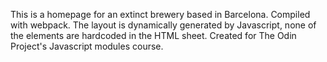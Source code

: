 This is a homepage for an extinct brewery based in Barcelona. Compiled with webpack. The layout is dynamically generated by Javascript, none of the elements are hardcoded in the HTML sheet. Created for The Odin Project's Javascript modules course.